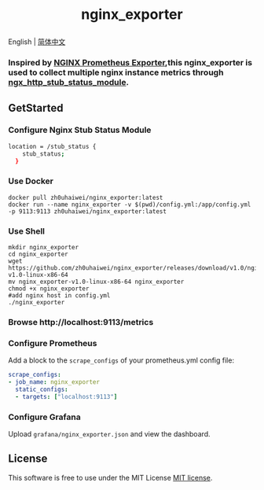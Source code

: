 # <p align="center">nginx_exporter</p>

English | [简体中文](README_zh.md)

### Inspired by <a href="https://github.com/nginxinc/nginx-prometheus-exporter">NGINX Prometheus Exporter</a>,this nginx_exporter is used to collect multiple nginx instance metrics through <a href="https://nginx.org/en/docs/http/ngx_http_stub_status_module.html">ngx_http_stub_status_module</a>.

## GetStarted
### Configure Nginx Stub Status Module
```sh
location = /stub_status {
    stub_status;
  }
```

### Use Docker
```shell
docker pull zh0uhaiwei/nginx_exporter:latest
docker run --name nginx_exporter -v $(pwd)/config.yml:/app/config.yml -p 9113:9113 zh0uhaiwei/nginx_exporter:latest
```

### Use Shell
```shell
mkdir nginx_exporter
cd nginx_exporter
wget https://github.com/zh0uhaiwei/nginx_exporter/releases/download/v1.0/nginx_exporter-v1.0-linux-x86-64
mv nginx_exporter-v1.0-linux-x86-64 nginx_exporter
chmod +x nginx_exporter
#add nginx host in config.yml
./nginx_exporter
```

### Browse http://localhost:9113/metrics

### Configure Prometheus
Add a block to the `scrape_configs` of your prometheus.yml config file:
```yaml
scrape_configs:
- job_name: nginx_exporter
  static_configs:
  - targets: ["localhost:9113"]
```

### Configure Grafana
Upload `grafana/nginx_exporter.json` and view the dashboard.

## License
This software is free to use under the MIT License [MIT license](/LICENSE).
